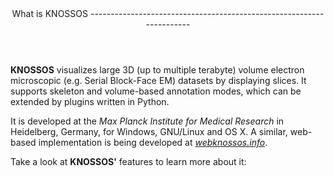<header class="major">
What is KNOSSOS<span class="__icon"><i class="fa fa-question"></i></span>
---------------------------------------------------------------------
</header>

**KNOSSOS** visualizes large 3D (up to multiple terabyte) volume electron microscopic (e.g. Serial Block-Face EM) datasets by displaying slices. It supports skeleton and volume-based annotation modes, which can be extended by plugins written in Python.

It is developed at the *Max Planck Institute for Medical Research* in Heidelberg, Germany, for Windows, GNU/Linux and OS X. A similar, web-based implementation is being developed at [*webknossos.info*](https://webknossos.brain.mpg.de/spotlight).

Take a look at **KNOSSOS'** features to learn more about it:
